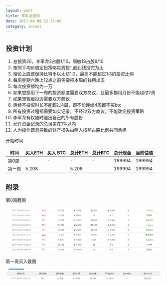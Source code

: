 ```yaml
---
layout: post
title: 李军龙投资
date: 2017-08-09 22:35:00
category: invest
---
```


## 投资计划
1. 总投资20，李军龙2占股1/10，唐敏18占股9/10.
2. 按照平均价值定投策略每周投1,直到钱投完为止
3. 理论上应该保持比特币以太坊1:2，最高不能超过1:3的投资比例
4. 每周星期六晚上12点之前需要把本周的钱用出去
5. 每次投资额均为一万
6. 如果想挪用下一周的投资额度需要双方商议，且最多挪用月份不能超过2周
7. 如果想暂缓投资需要双方商议
8. 连续不投资时长不能超过4周，即不能连续4周都不买btc
9. 所有投资过程都需要如实记录，不经过双方商议，不能改变投资策略
10. 李军龙有权随时退出自己的所有股份
11. 允许资金记录的总误差在1%以内
12. 人为操作疏忽导致的财产损失由两人按照占股比例共同承担

开始时间

|时间   |   买入ETH  | 买入 BTC  | 总计ETH | 总计BTC  | 总计现金  |  当前估值 |
|------|------------|----------|---------|----------|----------|---------------|
|第0周  |    -       |    -     |    -    |     -    |    199994| 199994|
|第一周  |    5.208  |          |   5.208 |          |   199994 | 199994|



## 附录

第0周截图

![ETH购买记录](/images/ljlweek0.png)

第一周买入截图

![ETH购买记录](/images/ljlweek1.png)
